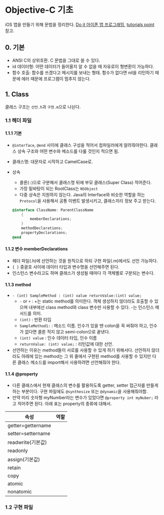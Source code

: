 # Objective-C 기초

iOS 앱을 만들기 위해 문법을 정리한다. [Do it 아이폰 앱 프로그래밍](http://www.easyspub.co.kr/20_Menu/BookView/A001/96), [tutorials point](http://www.tutorialspoint.com/objective_c/) 참고.

## 0. 기본

- ANSI C의 상위호환. C 문법을 그대로 쓸 수 있다.
- id 데이터형: 어떤 데이터가 들어올지 알 수 없을 때 자유로이 형변환이 가능하다.
- 함수 호출: 함수를 쓰겠다고 메시지를 보내는 형태. 함수가 없다면 nil을 리턴하기 때문에 에러 때문에 프로그램이 멈추지 않는다.

## 1. Class

클래스 구조는 `선언.h`과 `구현.m`으로 나뉜다.

### 1.1 헤더 파일

#### 1.1.1 기본

- `@interface`, `@end` 사이에 클래스 구성을 적어서 컴파일러에게 알려줘야한다. 클래스 상속 구조와 어떤 변수와 메소드를 다룰 것인지 적으면 됨.
- 클래스명: 대문자로 시작하고 CamelCase로.
- 상속
    + 콜론(`:`)으로 구분해서 클래스명 뒤에 부모 클래스(Super Class) 적어준다.
    + 가장 밑바탕이 되는 RootClass는 `NSObject`
    + 다중 상속은 지원하지 않는다. Java의 Interface와 비슷한 역할을 하는 `Protocol`을 사용해서 공통 이벤트 발생시키고, 클래스끼리 정보 주고 받는다.
    
    ```objective-c
    @interface ClassName: ParentClassName
        {
            memberDeclarations;
        }
        methodDeclarations;
        propertyDeclarations;
    @end
    ```

#### 1.1.2 변수 memberDeclarations

- 헤더 파일(.h)에 선언하는 것을 원칙으로 하되 구현 파일(.m)에서도 선언 가능하다.
- `{ }` 중괄호 사이에 데이터 타입과 변수명을 선언해주면 된다.
- 인스턴스 변수라고도 하며 클래스가 생성될 때마다 각 객체별로 구분되는 변수다.

#### 1.1.3 method

- `- (int) SampleMethod : (int) value returnValue:(int) value;`
    + `-` or `+` : +는 static method를 의미한다. 객체 생성하지 않더라도 호출할 수 있으며 내부에선 class method와 class 변수만 사용할 수 있다. -는 인스턴스 메서드를 의미.
    + `(int)` : 반환 타입
    + `SampleMethod1:` : 메소드 이름. 인수가 있을 땐 colon을 꼭 써줘야 하고, 인수가 없다면 콜론 적지 않고 semi-colon으로 끝낸다.
    + `(int) value` : 인수 데이터 타입, 인수 이름
    + `returnValue: (int) value;` : 리턴값에 대한 선언.
- 선언하는 이유는 method들이 서로를 사용할 수 있게 하기 위해서다. 선언하지 않더라도 아래에 있는 method는 그 위 줄에서 구현된 method를 사용할 수 있지만 다른 클래스 메소드를 import해서 사용하려면 선언해줘야 한다.

#### 1.1.4 @property

- 다른 클래스에서 현재 클래스의 변수를 활용하도록 getter, setter 접근자를 만들게하는 부분이다. 구현 파일에도 `@synthesize` 또는 `@dynamic`을 사용해줘야함.
- 만약 미리 숫자형 myNumber라는 변수가 있었다면 `@property int myNuber;` 라고 적어주면 된다. 아래 표는 property의 종류에 대해서.

|        속성       | 역할 |
|-------------------|------|
| getter=gettername |      |
| setter=settername |      |
| readwrite(기본값) |      |
| readonly          |      |
| assign(기본값)    |      |
| retain            |      |
| copy              |      |
| atomic            |      |
| nonatomic         |      |

### 1.2 구현 파일
